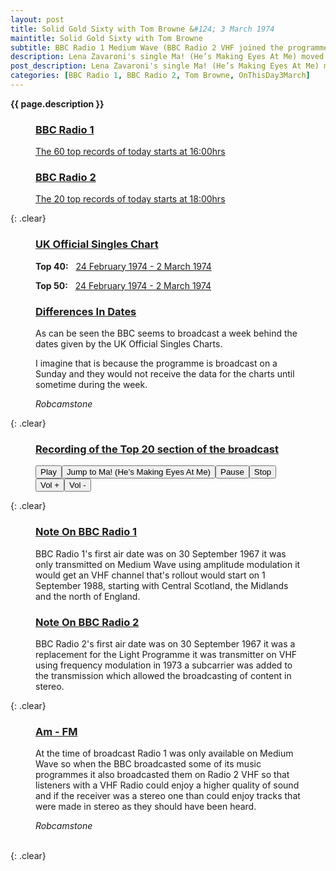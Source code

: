 ```yaml
---
layout: post
title: Solid Gold Sixty with Tom Browne &#124; 3 March 1974
maintitle: Solid Gold Sixty with Tom Browne
subtitle: BBC Radio 1 Medium Wave (BBC Radio 2 VHF joined the programme for the top 20)
description: Lena Zavaroni's single Ma! (He’s Making Eyes At Me) moved up the charts from number 13 to number 10.
post_description: Lena Zavaroni's single Ma! (He’s Making Eyes At Me) moved up the charts from number 13 to number 10.
categories: [BBC Radio 1, BBC Radio 2, Tom Browne, OnThisDay3March]
---
```


<strong>{{ page.description }}</strong>

<figure class="fig1">
<h3 id="radio-1"><a href="#radio-1">BBC Radio 1</a></h3>
<p><a class="external-link" href="https://genome.ch.bbc.co.uk/schedules/radio1/england/1974-03-03#at-16.00">The 60 top records of today starts at 16:00hrs</a></p>
</figure>

<figure class="fig2">
<figcaption>
<h3 id="radio-2"><a href="#radio-2">BBC Radio 2</a></h3>
<p><a class="external-link" href="https://genome.ch.bbc.co.uk/schedules/radio2/1974-03-03#at-18.00">The 20 top records of today starts at 18:00hrs</a></p>

</figcaption>
</figure>

{: .clear}

<figure class="fig1">
<h3 id="charts"><a href="#charts">UK Official Singles Chart</a></h3>
<p><strong>Top 40:</strong> &nbsp; <a class="external-link" href="https://www.officialcharts.com/charts/singles-chart/19740224/750140">24 February 1974 - 2 March 1974</a></p>
<p><strong>Top 50:</strong> &nbsp; <a class="external-link" href="https://www.officialcharts.com/charts/singles-chart/19740224/7501">24 February 1974 - 2 March 1974</a></p>
</figure>

<figure class="fig1">
<h3 id="dates"><a href="#dates">Differences In Dates</a></h3>
<p>As can be seen the BBC seems to broadcast a week behind the dates given by the UK Official Singles Charts.</p>
<p>I imagine that is because the programme is broadcast on a Sunday and they would not receive the data for the charts until sometime during the week.</p>
<cite>Robcamstone</cite>
</figure>

{: .clear}

<figure class="fig3">
<h3 id="recording"><a href="#recording">Recording of the Top 20 section of the broadcast</a></h3>
<audio id="player" src="/assets/media/1974-03-03-Solid Gold Sixty with Tom Browne-last-hour.m4a" type="audio/x-m4a"><p>Your browser doesn't support HTML5 audio. Here is a <a href="/assets/media/1974-03-03-Solid Gold Sixty with Tom Browne-last-hour.m4a">link to the audio</a> instead.</p></audio>
  <div>
<button onclick="document.getElementById('player').play()">Play</button><button onclick="document.getElementById('player').play(); document.getElementById('player').currentTime = 1779;">Jump to Ma! (He’s Making Eyes At Me)</button><button onclick="document.getElementById('player').pause()">Pause</button><button onclick="document.getElementById('player').pause(); document.getElementById('player').currentTime = 0;">Stop</button><button onclick="document.getElementById('player').volume += 0.1">Vol +</button><button onclick="document.getElementById('player').volume -= 0.1">Vol -</button></div>
</figure>

{: .clear}

<figure class="fig1">
<h3 id="note-1"><a href="#note-1">Note On BBC Radio 1</a></h3>
<p>BBC Radio 1's first air date was on 30 September 1967 it was only transmitted on Medium Wave using amplitude modulation it would get an VHF channel that's rollout would start on 1 September 1988, starting with Central Scotland, the Midlands and the north of England.</p>
</figure>

<figure class="fig2">
<h3 id="note-2"><a href="#note-2">Note On BBC Radio 2</a></h3>
<p>BBC Radio 2's first air date was on 30 September 1967 it was a replacement for the Light Programme it was transmitter on VHF using frequency modulation in 1973 a subcarrier was added to the transmission which allowed the broadcasting of content in stereo.</P>
</figure>

{: .clear}

<figure class="fig3">
<h3 id="am-fm"><a href="#am-fm">Am - FM</a></h3>
<p>At the time of broadcast Radio 1 was only available on Medium Wave so when the BBC broadcasted some of its music programmes it also broadcasted them on Radio 2 VHF so that listeners with a VHF Radio could enjoy a higher quality of sound and if the receiver was a stereo one than could enjoy tracks that were made in stereo as they should have been heard.</p>
<cite>Robcamstone</cite>
</figure>

<br />{: .clear}

